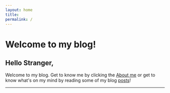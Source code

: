 ```yaml
---
layout: home
title:  
permalink: /
---
```


# Welcome to my blog!

## Hello Stranger,

Welcome to my blog. Get to know me by clicking the [About me](/about) or get to know what's on my mind by reading some of my blog [posts](/posts)!


---------------------------
